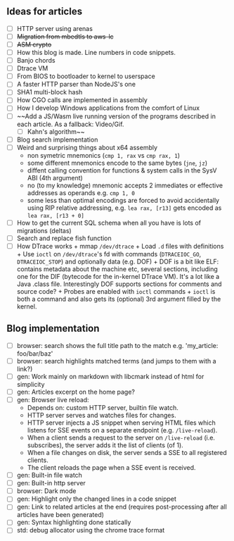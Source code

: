 ## Ideas for articles

- [ ] HTTP server using arenas
- [ ] ~~Migration from mbedtls to aws-lc~~
- [ ] ~~ASM crypto~~
- [ ] How this blog is made. Line numbers in code snippets.
- [ ] Banjo chords
- [ ] Dtrace VM
- [ ] From BIOS to bootloader to kernel to userspace
- [ ] A faster HTTP parser than NodeJS's one
- [ ] SHA1 multi-block hash
- [ ] How CGO calls are implemented in assembly
- [ ] How I develop Windows applications from the comfort of Linux
- [ ] ~~Add a JS/Wasm live running version of the programs described in each article. As a fallback: Video/Gif.
    + [ ] Kahn's algorithm~~
- [ ] Blog search implementation
- [ ] Weird and surprising things about x64 assembly
  + non symetric mnemonics (`cmp 1, rax` vs `cmp rax, 1`)
  + some different mnemonics encode to the same bytes (`jne`, `jz`)
  + diffent calling convention for functions & system calls in the SysV ABI (4th argument)
  + no (to my knowledge) mnemonic accepts 2 immediates or effective addresses as operands  e.g. `cmp 1, 0`
  + some less than optimal encodings are forced to avoid accidentally using RIP relative addressing, e.g. `lea rax, [r13]` gets encoded as `lea rax, [r13 + 0]`
- [ ] How to get the current SQL schema when all you have is lots of migrations (deltas)
- [ ] Search and replace fish function
- [ ] How DTrace works
      + mmap `/dev/dtrace`
      + Load `.d` files with definitions
      + Use `ioctl` on `/dev/dtrace`'s fd with commands (`DTRACEIOC_GO`, `DTRACEIOC_STOP`) and optionally data (e.g. DOF)
      + DOF is a bit like ELF: contains metadata about the machine etc, several sections, including one for the DIF (bytecode for the in-kernel DTrace VM). It's a lot like a Java .class file. Interestingly DOF supports sections for comments and source code?
      + Probes are enabled with `ioctl` commands
      + `ioctl` is both a command and also gets its (optional) 3rd argument filled by the kernel.

## Blog implementation

- [ ] browser: search shows the full title path to the match e.g. 'my_article: foo/bar/baz'
- [ ] browser: search highlights matched terms (and jumps to them with a link?)
- [ ] gen: Work mainly on markdown with libcmark instead of html for simplicity
- [ ] gen: Articles excerpt on the home page?
- [ ] gen: Browser live reload: 
  + Depends on: custom HTTP server, builtin file watch.
  + HTTP server serves and watches files for changes.
  + HTTP server injects a JS snippet when serving HTML files which listens for SSE events on a separate endpoint (e.g. `/live-reload`).
  + When a client sends a request to the server on `/live-reload` (i.e. subscribes), the server adds it the list of clients (of 1).
  + When a file changes on disk, the server sends a SSE to all registered clients.
  + The client reloads the page when a SSE event is received.
- [ ] gen: Built-in file watch
- [ ] gen: Built-in http server
- [ ] browser: Dark mode
- [ ] gen: Highlight only the changed lines in a code snippet
- [ ] gen: Link to related articles at the end (requires post-processing after all articles have been generated)
- [ ] gen: Syntax highlighting done statically
- [ ] std: debug allocator using the chrome trace format
